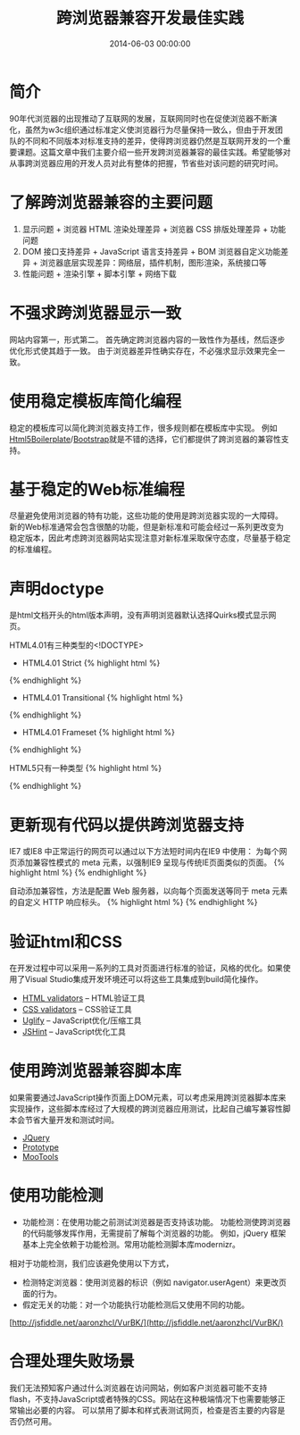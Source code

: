 ﻿---
layout: post
title:  "跨浏览器兼容开发最佳实践"
date:   2014-06-03 00:00:00
categories: Compatibility
---

# 简介

90年代浏览器的出现推动了互联网的发展，互联网同时也在促使浏览器不断演化，虽然为w3c组织通过标准定义使浏览器行为尽量保持一致么，但由于开发团队的不同和不同版本对标准支持的差异，使得跨浏览器仍然是互联网开发的一个重要课题。这篇文章中我们主要介绍一些开发跨浏览器兼容的最佳实践。希望能够对从事跨浏览器应用的开发人员对此有整体的把握，节省些对该问题的研究时间。

# 了解跨浏览器兼容的主要问题

1.   显示问题
    +   浏览器 HTML 渲染处理差异
    +   浏览器 CSS 排版处理差异
    +   功能问题
2.   DOM 接口支持差异
    +   JavaScript 语言支持差异
    +   BOM 浏览器自定义功能差异
    +   浏览器底层实现差异：网络层，插件机制，图形渲染，系统接口等
3.   性能问题
    +   渲染引擎
    +   脚本引擎
    +   网络下载

# 不强求跨浏览器显示一致

网站内容第一，形式第二。
首先确定跨浏览器内容的一致性作为基线，然后逐步优化形式使其趋于一致。
由于浏览器差异性确实存在，不必强求显示效果完全一致。

# 使用稳定模板库简化编程

稳定的模板库可以简化跨浏览器支持工作，很多规则都在模板库中实现。
例如[Html5Boilerplate](http://html5boilerplate.com/)/[Bootstrap](http://getbootstrap.com/)就是不错的选择，它们都提供了跨浏览器的兼容性支持。

# 基于稳定的Web标准编程

尽量避免使用浏览器的特有功能，这些功能的使用是跨浏览器实现的一大障碍。
新的Web标准通常会包含很酷的功能，但是新标准和可能会经过一系列更改变为稳定版本，因此考虑跨浏览器网站实现注意对新标准采取保守态度，尽量基于稳定的标准编程。

# 声明doctype

<!DOCTYPE>是html文档开头的html版本声明，没有<!DOCTYPE>声明浏览器默认选择Quirks模式显示网页。
HTML4.01有三种类型的<!DOCTYPE>

+   HTML4.01 Strict
{% highlight html %}
<!DOCTYPE html PUBLIC "-//W3C//DTD HTML 4.01//EN" "http://www.w3.org/TR/html4/strict.dtd"> 
{% endhighlight %}
+   HTML4.01 Transitional
{% highlight html %}
<!DOCTYPE html PUBLIC "-//W3C//DTD HTML 4.01 Transitional//EN" "http://www.w3.org/TR/html4/loose.dtd"> 
{% endhighlight %}
+   HTML4.01 Frameset
{% highlight html %}
<!DOCTYPE html PUBLIC "-//W3C//DTD HTML 4.01 Frameset//EN" "http://www.w3.org/TR/html4/frameset.dtd">
{% endhighlight %}

HTML5只有一种类型
{% highlight html %}
<!DOCTYPE html>
{% endhighlight %}

# 更新现有代码以提供跨浏览器支持

IE7 或IE8 中正常运行的网页可以通过以下方法短时间内在IE9 中使用：
为每个网页添加兼容性模式的 meta 元素，以强制IE9 呈现与传统IE页面类似的页面。
{% highlight html %}
  <meta http-equiv="X-UA-Compatible" content="IE=EmulateIE7" /> 
{% endhighlight %}

自动添加兼容性，方法是配置 Web 服务器，以向每个页面发送等同于 meta 元素的自定义 HTTP 响应标头。
{% highlight html %}
  <add name="X-UA-Compatible" value="IE=EmulateIE7" />
{% endhighlight %}

# 验证html和CSS

在开发过程中可以采用一系列的工具对页面进行标准的验证，风格的优化。如果使用了Visual Studio集成开发环境还可以将这些工具集成到build简化操作。

+   [HTML validators](http://validator.w3.org/) – HTML验证工具
+   [CSS validators](http://jigsaw.w3.org/css-validator/) – CSS验证工具
+   [Uglify](https://github.com/mishoo/UglifyJS) – JavaScript优化/压缩工具
+   [JSHint](https://github.com/jshint/jshint/) – JavaScript优化工具

# 使用跨浏览器兼容脚本库

如果需要通过JavaScript操作页面上DOM元素，可以考虑采用跨浏览器脚本库来实现操作，这些脚本库经过了大规模的跨浏览器应用测试，比起自己编写兼容性脚本会节省大量开发和测试时间。
+   [JQuery](http://jquery.com/)
+   [Prototype](http://prototypejs.org/)
+   [MooTools](http://mootools.net/)

# 使用功能检测

+   功能检测：在使用功能之前测试浏览器是否支持该功能。 功能检测使跨浏览器的代码能够发挥作用，无需提前了解每个浏览器的功能。 例如，jQuery 框架基本上完全依赖于功能检测。常用功能检测脚本库modernizr。 

相对于功能检测，我们应该避免使用以下方式，
+   检测特定浏览器：使用浏览器的标识（例如 navigator.userAgent）来更改页面的行为。 
+   假定无关的功能：对一个功能执行功能检测后又使用不同的功能。

[http://jsfiddle.net/aaronzhcl/VurBK/](http://jsfiddle.net/aaronzhcl/VurBK/)

# 合理处理失败场景

我们无法预知客户通过什么浏览器在访问网站，例如客户浏览器可能不支持flash，不支持JavaScript或者特殊的CSS。网站在这种极端情况下也需要能够正常输出必要的内容。
可以禁用了脚本和样式表测试网页，检查是否主要的内容是否仍然可用。

